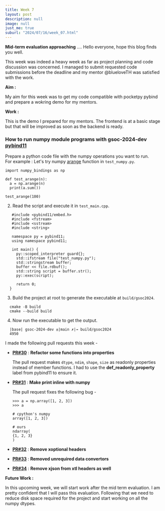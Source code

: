 ```yaml
---
title: Week 7
layout: post
description: null
image: null
just_me: true
suburl: "2024/07/16/week_07.html"
---
```

**Mid-term evaluation approaching**
.... Hello everyone, hope this blog finds you well.

This week was indeed a heavy week as far as project planning and code discussion was concerned. I managed to submit requested code submissions before the deadline and my mentor @blueloveTH was satisfied with the work.

**Aim :** 

My aim for this week was to get my code compatible with pocketpy pybind and prepare a wokring demo for my mentors.

**Work :** 

This is the demo I prepared for my mentors. The frontend is at a basic stage but that will be improved as soon as the backend is ready. 

### How to run **numpy** module programs with **gsoc-2024-dev** [pybind11](https://github.com/pocketpy/gsoc-2024-dev/tree/main/pybind11)
  
  Prepare a python code file with the numpy operations you want to run. \
  For example : Let's try numpy [arange](https://numpy.org/doc/stable/reference/generated/numpy.arange.html) function in `test_numpy.py`.
  
  ```
  import numpy_bindings as np
          
  def test_arange(n):
    a = np.arange(n)
    print(a.sum())
          
  test_arange(100)
  ```
  
  2. Read the script and execute it in `test_main.cpp`. 
  ```
     #include <pybind11/embed.h>
     #include <fstream>
     #include <sstream>
     #include <string>
      
     namespace py = pybind11;
     using namespace pybind11;
      
     int main() {
       py::scoped_interpreter guard{};
       std::ifstream file("test_numpy.py");
       std::stringstream buffer;
       buffer << file.rdbuf();
       std::string script = buffer.str();
       py::exec(script);
      
       return 0;
    }
  ```
  
  3. Build the project at root to generate the executable at `build/gsoc2024`.
  ```
    cmake -B build
    cmake --build build
  ```
  4. Now run the executable to get the output. 
  ```
    |base| gsoc-2024-dev ±|main ✗|→ build/gsoc2024 
    4950
  ```

I made the following pull requests this week -

- **[PR#30](https://github.com/pocketpy/gsoc-2024-dev/pull/30)** : **Refactor some functions into properties**
  
  The pull request makes `dtype`, `ndim`, `shape`, `size` as readonly properties instead of member functions. I had to use the **def_readonly_property** label from pybind11 to ensure it.

- **[PR#31](https://github.com/pocketpy/gsoc-2024-dev/pull/31)** : **Make print inline with numpy**

  The pull request fixes the following bug - 
  ```
  >>> a = np.array([1, 2, 3])
  >>> a
  ```
  ```
  # cpython's numpy
  array([1, 2, 3])
  ```
  ```
  # ours
  ndarray(
  {1, 2, 3}
  )
  ``` 
- **[PR#32](https://github.com/pocketpy/gsoc-2024-dev/pull/32)** : **Remove xoptional headers**
- **[PR#33](https://github.com/pocketpy/gsoc-2024-dev/pull/33)** : **Removed unrequired data convertors**
- **[PR#34](https://github.com/pocketpy/gsoc-2024-dev/pull/34)** : **Remove xjson from xtl headers as well**

**Future Work :**

In this upcoming week, we will start work after the mid term evaluation. I am pretty confident that I will pass this evaluation. Following that we need to reduce disk space required for the project and start working on all the numpy dtypes.
